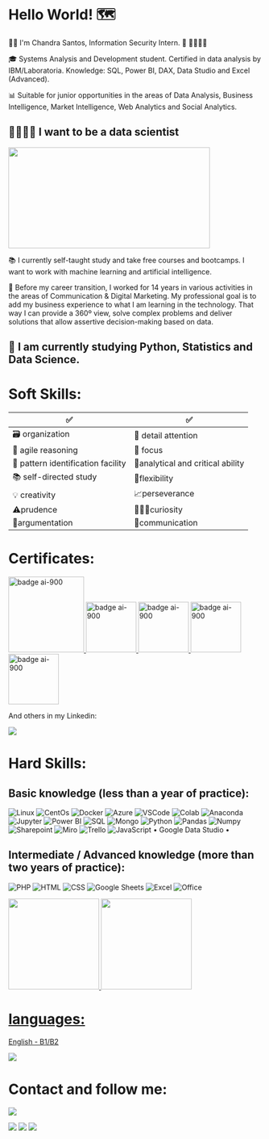 # Hello World! 🗺 #

👩‍💻​ I'm Chandra Santos, Information Security Intern. ​🔐​ 🏴‍☠🐱‍💻

🎓 Systems Analysis and Development student. Certified in data analysis by IBM/Laboratoria. Knowledge: SQL, Power BI, DAX, Data Studio and Excel (Advanced).

📊 Suitable for junior opportunities in the areas of Data Analysis, Business Intelligence, Market Intelligence, Web Analytics and Social Analytics.

## 🦾👩🏻‍🔬 I want to be a data scientist 
<div><img src="https://media3.giphy.com/media/S7KaJTjYwBVipX2iDX/giphy.gif?cid=790b7611ecdb6a9a386607dfe64259c281e00e38b983bd3c&rid=giphy.gif&ct=g" width="400" height="200"></div>

 📚 I currently self-taught study and take free courses and bootcamps. I want to work with machine learning and artificial intelligence.

🎯 Before my career transition, I worked for 14 years in various activities in the areas of Communication & Digital Marketing. My professional goal is to add my business experience to what I am learning in the technology. That way I can provide a 360º view, solve complex problems and deliver solutions that allow assertive decision-making based on data.

## 🌱 I am currently studying Python, Statistics and Data Science.

# Soft Skills:
✅    | ✅  
--------- | ------
🗃️ organization  | 🔎​ detail attention 
🧠 agile reasoning  | 🔦 focus
🧮 pattern identification facility | 🦉analytical and critical ability
📚 self-directed study  | 🦾flexibility 
💡 creativity | 📈perseverance
⚠️prudence | 👨🏻‍🔬curiosity 
🔡argumentation | 🖖communication


# Certificates:

<a href="https://brasilopenbadge.com.br/pages/badge/f4869ce4c5201813821970b450963afd">
  <img src="https://brasilopenbadge.com.br/badge/2944.png?nocache=391740214" alt="badge ai-900" width="150px" text-align="center">
</a> <a href="https://www.credly.com/badges/b285deb5-65a1-4cbc-991e-9ed639b261f6/public_url"><img src="https://images.credly.com/size/340x340/images/16d5a420-770b-4699-97ec-46708e3680c5/Big_Data_Found_Level_1_-_CC_-_2019.png" alt="badge ai-900" width="100px" text-align="center">
</a> <a href="https://www.credly.com/earner/earned/badge/dbaac548-1fe3-42ff-abd3-c4cceb217b11"><img src="https://images.credly.com/size/340x340/images/c5d44d75-9370-43fa-92a6-63e48bb6564f/62056_badges_EducationTraining_Learn_Programming.png" alt="badge ai-900" width="100px" text-align="center"> <a href="https://api.badgr.io/public/assertions/LX4jG9IiRYmL1Rl59qxs7Q"><img src="https://api.badgr.io/public/assertions/LX4jG9IiRYmL1Rl59qxs7Q/image" alt="badge ai-900" width="100px" text-align="center"></a> <a href="https://www.credly.com/earner/earned/badge/6b6f134d-1d52-4f3a-97e8-cbbccd3f8201"><img src="https://images.credly.com/size/340x340/images/d6f49507-e2f2-4c97-bcfb-c83c207b8a5c/image.png" alt="badge ai-900" width="100px" text-align="center">
</a>

And others in my Linkedin:
<div><a href="https://www.linkedin.com/in/chandrasantos" target="_blank"><img src="https://img.shields.io/badge/-LinkedIn-%230077B5?style=for-the-badge&logo=linkedin&logoColor=white" target="_blank"></a></div>

# Hard Skills:

## Basic knowledge (less than a year of practice):
![Linux](https://img.shields.io/badge/Linux-FCC624?style=for-the-badge&logo=linux&logoColor=black)
![CentOs](https://img.shields.io/badge/Cent%20OS-262577?style=for-the-badge&logo=CentOS&logoColor=white)
![Docker](https://img.shields.io/badge/Docker-2CA5E0?style=for-the-badge&logo=docker&logoColor=white)
![Azure](https://img.shields.io/badge/microsoft%20azure-0089D6?style=for-the-badge&logo=microsoft-azure&logoColor=white)
![VSCode](https://img.shields.io/badge/Visual_Studio_Code-0078D4?style=for-the-badge&logo=visual%20studio%20code&logoColor=white)
![Colab](https://img.shields.io/badge/Colab-F9AB00?style=for-the-badge&logo=googlecolab&color=525252)
![Anaconda](https://img.shields.io/badge/conda-342B029.svg?&style=for-the-badge&logo=anaconda&logoColor=white)
![Jupyter](https://img.shields.io/badge/Jupyter-F37626.svg?&style=for-the-badge&logo=Jupyter&logoColor=white)
![Power BI](https://img.shields.io/badge/PowerBI-F2C811?style=for-the-badge&logo=Power%20BI&logoColor=white)
![SQL](https://img.shields.io/badge/MySQL-005C84?style=for-the-badge&logo=mysql&logoColor=white)
![Mongo](https://img.shields.io/badge/MongoDB-4EA94B?style=for-the-badge&logo=mongodb&logoColor=white)
![Python](https://img.shields.io/badge/Python-FFD43B?style=for-the-badge&logo=python&logoColor=blue)
![Pandas](https://img.shields.io/badge/Pandas-2C2D72?style=for-the-badge&logo=pandas&logoColor=white)
![Numpy](https://img.shields.io/badge/Numpy-777BB4?style=for-the-badge&logo=numpy&logoColor=white)
![Sharepoint](https://img.shields.io/badge/Microsoft_SharePoint-0078D4?style=for-the-badge&logo=microsoft-sharepoint&logoColor=white)
![Miro](https://img.shields.io/badge/Miro-F7C922?style=for-the-badge&logo=Miro&logoColor=050036)
![Trello](https://img.shields.io/badge/Trello-0052CC?style=for-the-badge&logo=trello&logoColor=white)
![JavaScript](https://img.shields.io/badge/JavaScript-323330?style=for-the-badge&logo=javascript&logoColor=F7DF1E)
 • Google Data Studio •

## Intermediate / Advanced knowledge (more than two years of practice):
![PHP](https://img.shields.io/badge/PHP-777BB4?style=for-the-badge&logo=php&logoColor=white)
![HTML](https://img.shields.io/badge/HTML5-E34F26?style=for-the-badge&logo=html5&logoColor=white)
![CSS](https://img.shields.io/badge/CSS3-1572B6?style=for-the-badge&logo=css3&logoColor=white)
![Google Sheets](https://img.shields.io/badge/Google%20Sheets-34A853?style=for-the-badge&logo=google-sheets&logoColor=white)
![Excel](https://img.shields.io/badge/Microsoft_Excel-217346?style=for-the-badge&logo=microsoft-excel&logoColor=white)
![Office](https://img.shields.io/badge/Microsoft_Office-D83B01?style=for-the-badge&logo=microsoft-office&logoColor=white)

<div>
<a href="https://github.com/chandrasantos">
<img height="180em" src="https://github-readme-stats.vercel.app/api/top-langs/?username=chandrasantos&layout=compact&langs_count=7&theme=dracula"/>
<img height="180em" src="https://github-readme-stats.vercel.app/api?username=chandrasantos&show_icons=true&theme=dracula&include_all_commits=true&count_private=true"/>
</div>

# languages:
 
English - B1/B2
<div>
<a href="https://www.duolingo.com/profile/chandras90?via=share_profile" target="_blank"><img src="https://img.shields.io/badge/Duolingo-58CC02?style=for-the-badge&logo=Duolingo&logoColor=white" target="_blank"></a>

# Contact and follow me: 
<div><img src="https://media1.giphy.com/media/pO3cIQ9xd3tk6IImzl/giphy.gif?cid=790b7611e8de9754ae9682baef79e6fd2f591ae141469b39&rid=giphy.gif&ct=g"></div>

<a href="https://www.linkedin.com/in/chandrasantos" target="_blank"><img src="https://img.shields.io/badge/-LinkedIn-%230077B5?style=for-the-badge&logo=linkedin&logoColor=white" target="_blank"></a> <a href="https://www.instagram.com/data.chandra/" target="_blank"><img src="https://img.shields.io/badge/Instagram-E4405F?style=for-the-badge&logo=instagram&logoColor=white" target="_blank"></a> <a href="https://www.youtube.com/ChandraSantos" target="_blank"><img src="https://img.shields.io/badge/YouTube-FF0000?style=for-the-badge&logo=youtube&logoColor=white" target="_blank"></a>  

<a href="https://hits.seeyoufarm.com/api/count/incr/badge.svg?url=https%3A%2F%2Fgithub.com%2F{chandrasantos}1212%2Fhit-counter">

